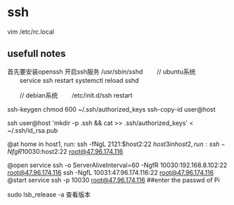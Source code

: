 ﻿# ssh

vim /etc/rc.local

## usefull notes
首先要安装openssh
开启ssh服务 /usr/sbin/sshd
　　// ubuntu系统
　　service ssh restart
	systemctl reload sshd

　　// debian系统
　　/etc/init.d/ssh restart

ssh-keygen
chmod 600 ~/.ssh/authorized_keys
ssh-copy-id user@host

ssh user@host 'mkdir -p .ssh && cat >> .ssh/authorized_keys' < ~/.ssh/id_rsa.pub

@at home
in host1, run: ssh -fNgL 2121:$host2:22 $host3
in host2, run:  ssh -NfgR 10030:$host2:22 root@47.96.174.116

@open service
ssh -o ServerAliveInterval=60 -NgfR 10030:192.168.8.102:22 root@47.96.174.116
ssh -NgfL 10031:47.96.174.116:22 root@47.96.174.116
@start service
ssh -p 10030 root@47.96.174.116 ##enter the passwd of Pi


sudo lsb_release -a 查看版本
